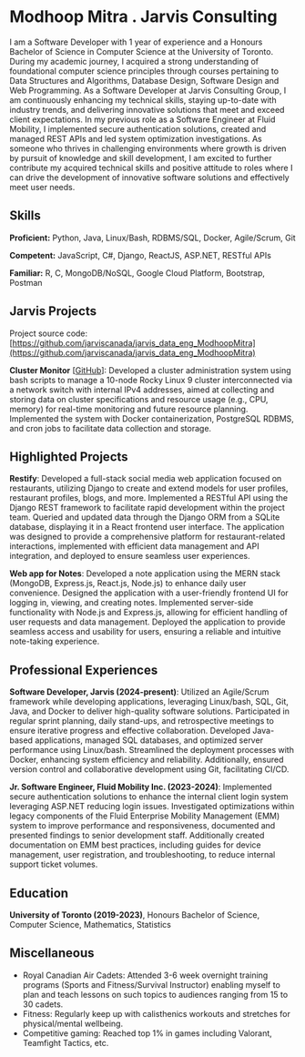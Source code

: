# Modhoop Mitra . Jarvis Consulting

I am a Software Developer with 1 year of experience and a Honours Bachelor of Science in Computer Science at the University of Toronto. During my academic journey, I acquired a strong understanding of foundational computer science principles through courses pertaining to Data Structures and Algorithms, Database Design, Software Design and Web Programming. As a Software Developer at Jarvis Consulting Group, I am continuously enhancing my technical skills, staying up-to-date with industry trends, and delivering innovative solutions that meet and exceed client expectations. In my previous role as a Software Engineer at Fluid Mobility, I implemented secure authentication solutions, created and managed REST APIs and led system optimization investigations. As someone who thrives in challenging environments where growth is driven by pursuit of knowledge and skill development, I am excited to further contribute my acquired technical skills and positive attitude to roles where I can drive the development of innovative software solutions and effectively meet user needs.

## Skills

**Proficient:** Python, Java, Linux/Bash, RDBMS/SQL, Docker, Agile/Scrum, Git

**Competent:** JavaScript, C#, Django, ReactJS, ASP.NET, RESTful APIs

**Familiar:** R, C, MongoDB/NoSQL, Google Cloud Platform, Bootstrap, Postman

## Jarvis Projects

Project source code: [https://github.com/jarviscanada/jarvis_data_eng_ModhoopMitra](https://github.com/jarviscanada/jarvis_data_eng_ModhoopMitra)


**Cluster Monitor** [[GitHub](https://github.com/jarviscanada/jarvis_data_eng_ModhoopMitra/tree/master/linux_sql)]: Developed a cluster administration system using bash scripts to manage a 10-node Rocky Linux 9 cluster interconnected via a network switch with internal IPv4 addresses, aimed at collecting and storing data on cluster specifications and resource usage (e.g., CPU, memory) for real-time monitoring and future resource planning. Implemented the system with Docker containerization, PostgreSQL RDBMS, and cron jobs to facilitate data collection and storage.


## Highlighted Projects
**Restify**: Developed a full-stack social media web application focused on restaurants, utilizing Django to create and extend models for user profiles, restaurant profiles, blogs, and more. Implemented a RESTful API using the Django REST framework to facilitate rapid development within the project team. Queried and updated data through the Django ORM from a SQLite database, displaying it in a React frontend user interface. The application was designed to provide a comprehensive platform for restaurant-related interactions, implemented with efficient data management and API integration, and deployed to ensure seamless user experiences.

**Web app for Notes**: Developed a note application using the MERN stack (MongoDB, Express.js, React.js, Node.js) to enhance daily user convenience. Designed the application with a user-friendly frontend UI for logging in, viewing, and creating notes. Implemented server-side functionality with Node.js and Express.js, allowing for efficient handling of user requests and data management. Deployed the application to provide seamless access and usability for users, ensuring a reliable and intuitive note-taking experience.


## Professional Experiences

**Software Developer, Jarvis (2024-present)**: Utilized an Agile/Scrum framework while developing applications, leveraging Linux/bash, SQL, Git, Java, and Docker to deliver high-quality software solutions. Participated in regular sprint planning, daily stand-ups, and retrospective meetings to ensure iterative progress and effective collaboration. Developed Java-based applications, managed SQL databases, and optimized server performance using Linux/bash. Streamlined the deployment processes with Docker, enhancing system efficiency and reliability. Additionally, ensured version control and collaborative development using Git, facilitating CI/CD.

**Jr. Software Engineer, Fluid Mobility Inc. (2023-2024)**: Implemented secure authentication solutions to enhance the internal client login system leveraging ASP.NET reducing login issues. Investigated optimizations within legacy components of the Fluid Enterprise Mobility Management (EMM) system to improve performance and responsiveness, documented and presented findings to senior development staff. Additionally created documentation on EMM best practices, including guides for device management, user registration, and troubleshooting, to reduce internal support ticket volumes.


## Education
**University of Toronto (2019-2023)**, Honours Bachelor of Science, Computer Science, Mathematics, Statistics


## Miscellaneous
- Royal Canadian Air Cadets: Attended 3-6 week overnight training programs (Sports and Fitness/Survival Instructor) enabling myself to plan and teach lessons on such topics to audiences ranging from 15 to 30 cadets.
- Fitness: Regularly keep up with calisthenics workouts and stretches for physical/mental wellbeing.
- Competitive gaming: Reached top 1% in games including Valorant, Teamfight Tactics, etc.